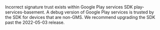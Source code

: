 Incorrect signature trust exists within Google Play services SDK play-services-basement. A debug version of Google Play services is trusted by the SDK for devices that are non-GMS. We recommend upgrading the SDK past the 2022-05-03 release.